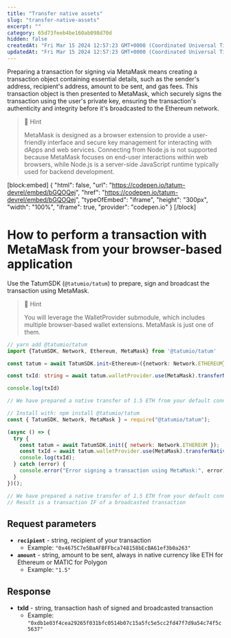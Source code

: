 ```yaml
---
title: "Transfer native assets"
slug: "transfer-native-assets"
excerpt: ""
category: 65d73feeb4be160ab098d70d
hidden: false
createdAt: "Fri Mar 15 2024 12:57:23 GMT+0000 (Coordinated Universal Time)"
updatedAt: "Fri Mar 15 2024 12:57:23 GMT+0000 (Coordinated Universal Time)"
---
```

Preparing a transaction for signing via MetaMask means creating a transaction object containing essential details, such as the sender's address, recipient's address, amount to be sent, and gas fees. This transaction object is then presented to MetaMask, which securely signs the transaction using the user's private key, ensuring the transaction's authenticity and integrity before it's broadcasted to the Ethereum network.

> 📘 Hint
> 
> MetaMask is designed as a browser extension to provide a user-friendly interface and secure key management for interacting with dApps and web services. Connecting from Node.js is not supported because MetaMask focuses on end-user interactions within web browsers, while Node.js is a server-side JavaScript runtime typically used for backend development.

[block:embed]
{
  "html": false,
  "url": "https://codepen.io/tatum-devrel/embed/bGQOQej",
  "href": "https://codepen.io/tatum-devrel/embed/bGQOQej",
  "typeOfEmbed": "iframe",
  "height": "300px",
  "width": "100%",
  "iframe": true,
  "provider": "codepen.io"
}
[/block]


# How to perform a transaction with MetaMask from your browser-based application

Use the TatumSDK (`@tatumio/tatum`) to prepare, sign and broadcast the transaction using MetaMask.

> 📘 Hint
> 
> You will leverage the WalletProvider submodule, which includes multiple browser-based wallet extensions. MetaMask is just one of them.

```typescript
// yarn add @tatumio/tatum
import {TatumSDK, Network, Ethereum, MetaMask} from '@tatumio/tatum'

const tatum = await TatumSDK.init<Ethereum>({network: Network.ETHEREUM})

const txId: string = await tatum.walletProvider.use(MetaMask).transferNative('0x4675C7e5BaAFBFFbca748158bEcBA61ef3b0a263', '1.5')

console.log(txId)

// We have prepared a native transfer of 1.5 ETH from your default connected MetaMask account to the recipient of 0x4675C7e5BaAFBFFbca748158bEcBA61ef3b0a263
```
```javascript
// Install with: npm install @tatumio/tatum
const { TatumSDK, Network, MetaMask } = require("@tatumio/tatum");

(async () => {
  try {
    const tatum = await TatumSDK.init({ network: Network.ETHEREUM });
    const txId = await tatum.walletProvider.use(MetaMask).transferNative('0x4675C7e5BaAFBFFbca748158bEcBA61ef3b0a263', '1.5');
    console.log(txId);
  } catch (error) {
    console.error("Error signing a transaction using MetaMask:", error);
  }
})();

// We have prepared a native transfer of 1.5 ETH from your default connected MetaMask account to the recipient of 0x4675C7e5BaAFBFFbca748158bEcBA61ef3b0a263
// Result is a transaction IF of a broadcasted transaction
```

## Request parameters

- **`recipient`** - string, recipient of your transaction
  - Example: `"0x4675C7e5BaAFBFFbca748158bEcBA61ef3b0a263"`
- **`amount`** - string, amount to be sent, always in native currency like ETH for Ethereum or MATIC for Polygon
  - Example: `"1.5"`

## Response

- **txId** - string, transaction hash of signed and broadcasted transaction
  - Example: `"0xdb1e03f4cea29265f031bfc0514b07c15a5fc5e5cc2fd47f7d9a54c74f5c5637"`
